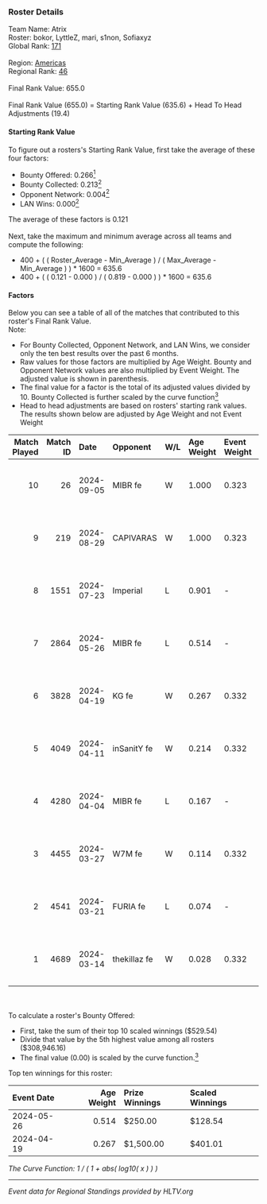 ### Roster Details<br />
Team Name: Atrix<br />
Roster: bokor, LyttleZ, mari, s1non, Sofiaxyz<br />
Global Rank: [171](../../standings_global_2024_09_06.md)<br />
<br />
Region: [Americas]( ../../standings_americas_2024_09_06.md)<br />
Regional Rank: [46]( ../../standings_americas_2024_09_06.md)<br />
<br />
Final Rank Value:  655.0<br />
<br />
Final Rank Value (655.0) = Starting Rank Value (635.6) + Head To Head Adjustments (19.4)<br />

#### Starting Rank Value<br />
To figure out a rosters's Starting Rank Value, first take the average of these four factors:<br />
- Bounty Offered: 0.266[<sup>1</sup>](#table2)
- Bounty Collected: 0.213[<sup>2</sup>](#table1)
- Opponent Network: 0.004[<sup>2</sup>](#table1)
- LAN Wins: 0.000[<sup>2</sup>](#table1)

The average of these factors is 0.121<br />
<br />
Next, take the maximum and minimum average across all teams and compute the following:<br />
- 400 + ( ( Roster_Average - Min_Average ) / ( Max_Average - Min_Average ) ) * 1600 = 635.6
- 400 + ( ( 0.121 - 0.000 ) / ( 0.819 - 0.000 ) ) * 1600 = 635.6


#### Factors<br />
Below you can see a table of all of the matches that contributed to this roster's Final Rank Value.<br />
Note:<br />

- For Bounty Collected, Opponent Network, and LAN Wins, we consider only the ten best results over the past 6 months.
- Raw values for those factors are multiplied by Age Weight. Bounty and Opponent Network values are also multiplied by Event Weight. The adjusted value is shown in parenthesis.
- The final value for a factor is the total of its adjusted values divided by 10. Bounty Collected is further scaled by the curve function[<sup>3</sup>](#curveFunction)
- Head to head adjustments are based on rosters' starting rank values. The results shown below are adjusted by Age Weight and not Event Weight
<span id="table1"></span><br />


| Match Played | Match ID | Date       | Opponent     | W/L | Age Weight | Event Weight | Bounty Collected | Opponent Network | LAN Wins  | H2H Adj. | Roster                                |
| -: | -: | :- | :- | :- | :- | :- | :- | :- | :- | -: | :- |
|           10 |       26 | 2024-09-05 | MIBR fe      | W   | 1.000      | 0.323        | 0.005 (0.002)    | 0.107 (0.034)    | 0 (0.000) |    17.64 | bokor, LyttleZ, mari, s1non, Sofiaxyz |
|            9 |      219 | 2024-08-29 | CAPIVARAS    | W   | 1.000      | 0.323        | 0.000 (0.000)    | 0.000 (0.000)    | 0 (0.000) |     6.59 | bokor, LyttleZ, mari, s1non, Sofiaxyz |
|            8 |     1551 | 2024-07-23 | Imperial     | L   | 0.901      | -            | -                | -                | -         |    -2.04 | bokor, LyttleZ, mari, s1non, Sofiaxyz |
|            7 |     2864 | 2024-05-26 | MIBR fe      | L   | 0.514      | -            | -                | -                | -         |    -7.21 | bokor, LyttleZ, mari, s1non, Sofiaxyz |
|            6 |     3828 | 2024-04-19 | KG fe        | W   | 0.267      | 0.332        | 0.001 (0.000)    | 0.000 (0.000)    | 0 (0.000) |     2.81 | bokor, LyttleZ, mari, s1non, Sofiaxyz |
|            5 |     4049 | 2024-04-11 | inSanitY fe  | W   | 0.214      | 0.332        | 0.001 (0.000)    | 0.042 (0.003)    | 0 (0.000) |     3.13 | bokor, LyttleZ, mari, s1non, Sofiaxyz |
|            4 |     4280 | 2024-04-04 | MIBR fe      | L   | 0.167      | -            | -                | -                | -         |    -2.38 | bokor, LyttleZ, mari, s1non, Sofiaxyz |
|            3 |     4455 | 2024-03-27 | W7M fe       | W   | 0.114      | 0.332        | 0.001 (0.000)    | 0.013 (0.000)    | 0 (0.000) |     1.66 | bokor, LyttleZ, mari, s1non, Sofiaxyz |
|            2 |     4541 | 2024-03-21 | FURIA fe     | L   | 0.074      | -            | -                | -                | -         |    -1.19 | bokor, LyttleZ, mari, s1non, Sofiaxyz |
|            1 |     4689 | 2024-03-14 | thekillaz fe | W   | 0.028      | 0.332        | 0.003 (0.000)    | 0.025 (0.000)    | 0 (0.000) |     0.43 | bokor, LyttleZ, mari, s1non, Sofiaxyz |

<br />
<span id="table2"></span><br />
To calculate a roster's Bounty Offered:<br />

- First, take the sum of their top 10 scaled winnings ($529.54)
- Divide that value by the 5th highest value among all rosters ($308,946.16)
- The final value (0.00) is scaled by the curve function.[<sup>3</sup>](#curveFunction)

Top ten winnings for this roster:<br />

| Event Date | Age Weight | Prize Winnings | Scaled Winnings |
| :- | -: | :- | :- |
| 2024-05-26 |      0.514 | $250.00        | $128.54         |
| 2024-04-19 |      0.267 | $1,500.00      | $401.01         |


<span id="curveFunction"></span>_The Curve Function: 1 / ( 1 + abs( log10( x ) ) )_<br />

---
_Event data for Regional Standings provided by HLTV.org_<br />
